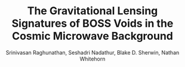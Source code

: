---
number: "31"
title: "The Gravitational Lensing Signatures of BOSS Voids in the Cosmic Microwave Background"
arxiv_link: "https://arxiv.org/abs/1911.08475"
arxiv_id: "1911.08475"
author: "Srinivasan Raghunathan, Seshadri Nadathur, Blake D. Sherwin, Nathan Whitehorn"
reviewed: True
journal: "ApJ, 890, 168 (2020)"
---